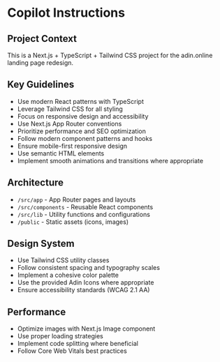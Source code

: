 # Copilot Instructions

<!-- Use this file to provide workspace-specific custom instructions to Copilot. For more details, visit https://code.visualstudio.com/docs/copilot/copilot-customization#_use-a-githubcopilotinstructionsmd-file -->

## Project Context

This is a Next.js + TypeScript + Tailwind CSS project for the adin.online landing page redesign. 

## Key Guidelines

- Use modern React patterns with TypeScript
- Leverage Tailwind CSS for all styling
- Focus on responsive design and accessibility
- Use Next.js App Router conventions
- Prioritize performance and SEO optimization
- Follow modern component patterns and hooks
- Ensure mobile-first responsive design
- Use semantic HTML elements
- Implement smooth animations and transitions where appropriate

## Architecture

- `/src/app` - App Router pages and layouts
- `/src/components` - Reusable React components
- `/src/lib` - Utility functions and configurations
- `/public` - Static assets (icons, images)

## Design System

- Use Tailwind CSS utility classes
- Follow consistent spacing and typography scales
- Implement a cohesive color palette
- Use the provided Adin Icons where appropriate
- Ensure accessibility standards (WCAG 2.1 AA)

## Performance

- Optimize images with Next.js Image component
- Use proper loading strategies
- Implement code splitting where beneficial
- Follow Core Web Vitals best practices
